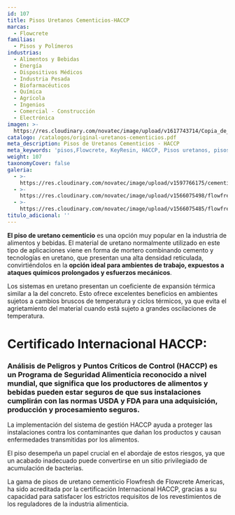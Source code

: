 ```yaml
---
id: 107
title: Pisos Uretanos Cementicios-HACCP
marcas:
  - Flowcrete
familias:
  - Pisos y Polímeros
industrias:
  - Alimentos y Bebidas
  - Energía
  - Dispositivos Médicos
  - Industria Pesada
  - Biofarmacéuticos
  - Química
  - Agrícola
  - Ingenios
  - Comercial - Construcción
  - Electrónica
imagen: >-
  https://res.cloudinary.com/novatec/image/upload/v1617743714/Copia_de_Dise%C3%B1o_sin_t%C3%ADtulo_68_eissv4.png
catalogo: /catalogos/original-uretanos-cementicios.pdf
meta_description: Pisos de Uretanos Cementicios - HACCP
meta_keywords: 'pisos,Flowcrete, KeyResin, HACCP, Pisos uretanos, pisos cementicios'
weight: 107
taxonomyCover: false
galeria:
  - >-
    https://res.cloudinary.com/novatec/image/upload/v1597766175/cementitious-urethane-header-03_hvuca9.jpg
  - >-
    https://res.cloudinary.com/novatec/image/upload/v1566075498/flowfresh-2_tgzovo.jpg
  - >-
    https://res.cloudinary.com/novatec/image/upload/v1566075485/flowfresh-3_uo5mer.jpg
titulo_adicional: ''
---
```


**El piso de uretano cementicio** es una opción muy popular en la industria de alimentos y bebidas. El material de uretano normalmente utilizado en este tipo de aplicaciones viene en forma de mortero combinando cemento y tecnologías en uretano, que presentan una alta densidad reticulada, convirtiéndolos en la **opción ideal para ambientes de trabajo, expuestos a ataques químicos prolongados y esfuerzos mecánicos**.

Los sistemas en uretano presentan un coeficiente de expansión térmica similar a la del concreto. Esto ofrece excelentes beneficios en ambientes sujetos a cambios bruscos de temperatura y ciclos térmicos, ya que evita el agrietamiento del material cuando está sujeto a grandes oscilaciones de temperatura.

# Certificado Internacional HACCP:

### Análisis de Peligros y Puntos Críticos de Control (HACCP) es un Programa de Seguridad Alimenticia reconocido a nivel mundial, que significa que los productores de alimentos y bebidas pueden estar seguros de que sus instalaciones cumplirán con las normas USDA y FDA para una adquisición, producción y procesamiento seguros.

La implementación del sistema de gestión HACCP ayuda a proteger las instalaciones contra los contaminantes que dañan los productos y causan enfermedades transmitidas por los alimentos.

El piso desempeña un papel crucial en el abordaje de estos riesgos, ya que un acabado inadecuado puede convertirse en un sitio privilegiado de acumulación de bacterias.

La gama de pisos de uretano cementicio Flowfresh de Flowcrete Americas, ha sido acreditada por la certificación Internacional HACCP, gracias a su capacidad para satisfacer los estrictos requisitos de los revestimientos de los reguladores de la industria alimenticia.
